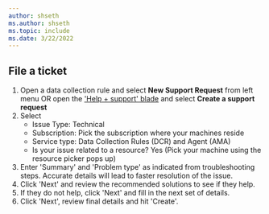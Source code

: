 ```yaml
---
author: shseth
ms.author: shseth
ms.topic: include
ms.date: 3/22/2022
---
```


## File a ticket
1. Open a data collection rule and select **New Support Request** from left menu OR open the ['Help + support' blade](https://ms.portal.azure.com/#blade/Microsoft_Azure_Support/HelpAndSupportBlade/overview) and select **Create a support request**
2. Select 
	- Issue Type: Technical
	- Subscription: Pick the subscription where your machines reside
	- Service type: Data Collection Rules (DCR) and Agent (AMA)
	- Is your issue related to a resource? Yes (Pick your machine using the resource picker pops up)
3. Enter 'Summary' and 'Problem type' as indicated from troubleshooting steps. Accurate details will lead to faster resolution of the issue.
4. Click 'Next' and review the recommended solutions to see if they help.
5. If they do not help, click 'Next' and fill in the next set of details.
6. Click 'Next', review final details and hit 'Create'.